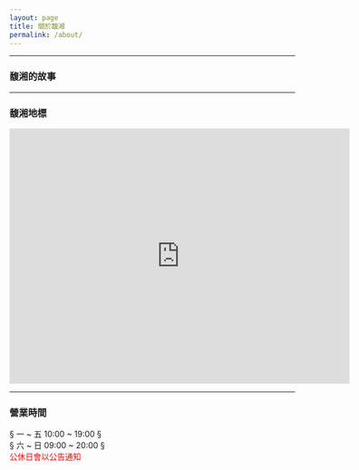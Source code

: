 ```yaml
---
layout: page
title: 關於馥湘
permalink: /about/
---
```


---
### <font face="黑體">馥湘的故事</font>

---
### <font face="黑體">馥湘地標</font>
<iframe src="https://www.google.com/maps/embed?pb=!1m18!1m12!1m3!1d3628.544736823462!2d120.70782231435494!3d24.57038986287441!2m3!1f0!2f0!3f0!3m2!1i1024!2i768!4f13.1!3m3!1m2!1s0x3469a76a6e6d1cf7%3A0xd3f0c4ff21f53647!2z6aal5rmY6Iy26aOy5ZOBLeeZveaymeWxr-WcqOWcsOiMtumjsg!5e0!3m2!1szh-TW!2stw!4v1556878759489!5m2!1szh-TW!2stw" width="600" height="450" frameborder="0" style="border:0" allowfullscreen></iframe>
  
---   
   
### <font face="黑體">營業時間</font>
§ 一 ~ 五   10:00 ~ 19:00 §   
§ 六 ~ 日   09:00 ~ 20:00 §   
<font color="red">公休日會以公告通知</font>

